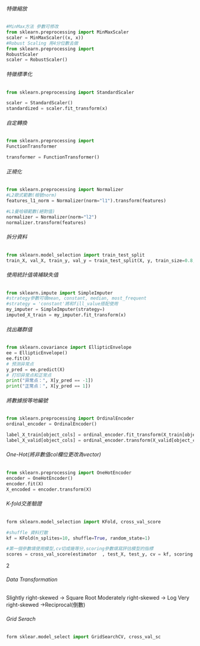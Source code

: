 ###### 特徵縮放
```Python
#MinMax方法 參數可修改
from sklearn.preprocessing import MinMaxScaler
scaler = MinMaxScaler((x, x))
#Robust Scaling 用4分位數去做
from sklearn.preprocessing import 
RobustScaler 
scaler = RobustScaler() 
```

###### 特徵標準化
```Python
from sklearn.preprocessing import StandardScaler

scaler = StandardScaler()
standardized = scaler.fit_transform(x)

```

###### 自定轉換
```Python
from sklearn.preprocessing import
FunctionTransformer

transformer = FunctionTransformer()
```
###### 正規化
```Python
from sklearn.preprocessing import Normalizer
#L2歐式範數(根號norm)
features_l1_norm = Normalizer(norm="l1").transform(features)

#L1曼哈頓範數(絕對值)
normalizer = Normalizer(norm="l2")
normalizer.transform(features)
```
###### 拆分資料
```Python
from sklearn.model_selection import train_test_split
train_X, val_X, train_y, val_y = train_test_split(X, y, train_size=0.8, test_size=0.2, random_state = 0)
```

###### 使用統計值填補缺失值
```Python
from sklearn.impute import SimpleImputer
#strategy參數可填mean, constant, median, most_frequent
#strategy = 'constant'將和fill_value搭配使用
my_imputer = SimpleImputer(strategy=)
imputed_X_train = my_imputer.fit_transform(x)
```

###### 找出離群值
```Python
from sklearn.covariance import EllipticEnvelope
ee = EllipticEnvelope()
ee.fit(X)
# 预测异常点 
y_pred = ee.predict(X) 
# 打印异常点和正常点 
print("异常点：", X[y_pred == -1]) 
print("正常点：", X[y_pred == 1])
```

###### 將數據按等地編號
```Python
from sklearn.preprocessing import OrdinalEncoder
ordinal_encoder = OrdinalEncoder()

label_X_train[object_cols] = ordinal_encoder.fit_transform(X_train[object_cols])
label_X_valid[object_cols] = ordinal_encoder.transform(X_valid[object_cols])
```

###### One-Hot(將非數值col欄位更改為vector)
```Python
from sklearn.preprocessing import OneHotEncoder 
encoder = OneHotEncoder() 
encoder.fit(X) 
X_encoded = encoder.transform(X)
```

###### K-fold交差驗證
```Python
form sklearn.model_selection import KFold, cross_val_score

#shuffle 資料打散
kf = KFold(n_splites=10, shuffle=True, random_state=1)

#第一個參數填使用模型,cv切成幾等分,scoring參數填寫評估模型的指標
scores = cross_val_score(estimator  , test_X, test_y, cv = kf, scoring = '')

```
2
###### Data Transformation
Slightly right-skewed -> Square Root 
Moderately right-skewed -> Log 
Very right-skewed ->Reciprocal(倒數)
###### Grid Serach
```Python
form sklear.model_select import GridSearchCV, cross_val_sc

